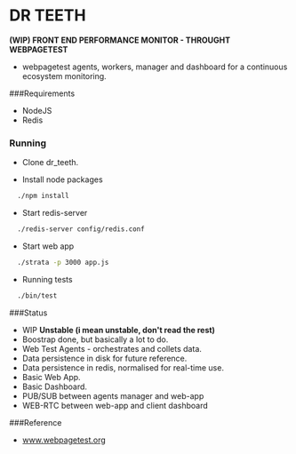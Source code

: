 # DR TEETH 
__(WIP) FRONT END PERFORMANCE MONITOR - THROUGHT WEBPAGETEST__

- webpagetest agents, workers, manager and dashboard for a continuous ecosystem monitoring.

###Requirements
- NodeJS
- Redis

### Running
- Clone dr_teeth.

- Install node packages
``` bash
  ./npm install
```
- Start redis-server
``` bash
  ./redis-server config/redis.conf
```
- Start web app
``` bash
  ./strata -p 3000 app.js
```
- Running tests
``` bash
  ./bin/test
```


###Status
- WIP __Unstable (i mean unstable, don't read the rest)__
- Boostrap done, but basically a lot to do.
- Web Test Agents - orchestrates and collets data.
- Data persistence in disk for future reference.
- Data persistence in redis, normalised for real-time use.
- Basic Web App.
- Basic Dashboard.
- PUB/SUB between agents manager and web-app
- WEB-RTC between web-app and client dashboard


###Reference
- www.webpagetest.org
